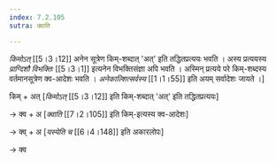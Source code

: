```yaml
---
index: 7.2.105
sutra: क्वाति

---
```

_किमोऽत्_ [[5।3।12]] अनेन सूत्रेण किम्-शब्दात् 'अत्' इति तद्धितप्रत्ययः भवति । अस्य प्रत्ययस्य _प्राग्दिशौ विभक्तिः_ [[5।3।1]] इत्यनेन विभक्तिसंज्ञा अपि भवति । अस्मिन् प्रत्यये परे किम्-शब्दस्य वर्तमानसूत्रेण क्व-आदेशः भवति । _अनेकाल्शित्सर्वस्य_  [[1।1।55]] इति अयम्  सर्वादेशः जायते ।]



किम् + अत् [_किमोऽत्_ [[5।3।12]] इति किम्-शब्दात् 'अत्' इति तद्धितप्रत्ययः]

→ क्व + अ [_क्वाति_ [[7।2।105]] इति किम्-इत्यस्य  क्व-आदेशः]

→ क्व् + अ  [_यस्येति च_ [[6।4।148]] इति अकारलोपः]

→ क्व 